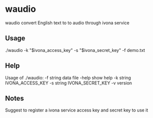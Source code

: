# waudio
waudio convert English text to to audio through ivona service

## Usage

./waudio -k "$ivona_access_key" -s "$ivona_secret_key" -f demo.txt

## Help
Usage of ./waudio:
  -f string
    	data file
  -help
    	show help
  -k string
    	IVONA_ACCESS_KEY
  -s string
    	IVONA_SECRET_KEY
  -v	version

## Notes
Suggest to register a ivona service access key and secret key to use it
